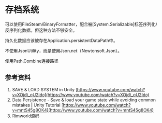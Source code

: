 # 存档系统

可以使用FileSteam/BinaryFormatter，配合被\[System.Serializable]标签序列化/反序列化数据。但这种方法不够安全。

持久化数据应该被存在Application.persistentDataPath中。

不使用JsonUtility，而是使用Json.net（Newtonsoft.Json）。

使用Path.Combine连接路径

## 参考资料

1. SAVE & LOAD SYSTEM in Unity [https://www.youtube.com/watch?v=XOjd\_qU2Ido](https://www.youtube.com/watch?v=XOjd\_qU2Ido)
2. Data Persistence - Save & load your game state while avoiding common mistakes | Unity Tutorial [https://www.youtube.com/watch?v=mntS45g8OK4](https://www.youtube.com/watch?v=mntS45g8OK4)
3. Rimworld源码
